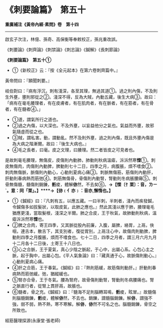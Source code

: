 # 《刺要論篇》　第五十



**重廣補注《黃帝內經·素問》卷　第十四**


---


啟玄子次注，林億、孫奇、高保衡等奉敕校正，孫兆重改誤。


《刺要論》《刺齊論》《刺禁論》《刺志論》《鍼解》《長刺節論》


**《刺要論篇》　第五十①**
- ①《新校正》云：『按《全元起本》在第六卷刺齊篇中。』


黃帝問曰：『願聞刺要。』


岐伯對曰：『病有浮沉，刺有淺深，各至其理，無過其道①。過之則內傷，不及則生外壅，壅則邪從之②。淺深不得，反為大賊，內動五藏，後生大病③。故曰：「病有在毫毛腠理者，有在皮膚者，有在肌肉者，有在脈者，有在筋者，有在骨者，有在髓者④。」
- ①道，謂氣所行之道也。
- ②過之內傷，以大深也。不及外壅，以妄益他分之氣也。氣益而外壅，故邪氣隨虛而從之也。
- ③賊，謂私害。動，謂動亂。然不及則外壅，過之則內傷，既且外壅內傷是為大病之階漸爾。故曰：『後生大病也。』
- ④毛之長者，曰毫。皮之文理，曰腠理。然二者皆皮之可見者也。


是故刺毫毛腠理，無傷皮，皮傷則內動肺，肺動則秋病溫瘧，泝泝然寒**慄**①。刺皮無傷肉，肉傷則內動脾，脾動則七十二日，四季之月，病腹脹，煩不嗜食②。刺肉無傷脈，脈傷則內動心，心動則夏病心痛③。刺脈無傷筋，筋傷則內動肝，肝動則春病熱而筋弛④。刺筋無傷骨，骨傷則內動腎，腎動則冬病脹腰痛⑤。刺骨無傷髓，髓傷則銷鑠，**䯒**痠，體解**㑊**然，不去矣⑥。**→【慄〔忄栗〕：音，ㄌㄧˋ。意：同「栗」。】****→【㑊﹝亻亦﹞：音亦,懈惰也。】**
- ①《鍼經》曰：『凡刺有五，以應五藏。一曰半刺，半刺者，淺內而疾發鍼，令鍼傷多如拔髮狀，以取皮氣，此肺之應也。』然此其淺以應于肺，腠理毫毛猶應更淺，當取髮根，淺深之半爾。肺之合皮，王于秋氣，故肺動則秋病，溫瘧泝泝然寒**慄**也。
- ②脾之合肉，寄王四季，又其脈從股內前廉，入腹，屬脾，絡胃，上鬲，俠咽，連舌本，散舌下，其支別者，復從胃別，上鬲注心中，故傷肉則動脾，脾動則四季之月腹脹，煩而不嗜食也。七十二日，四季之月者，謂三月六月九月十二月各十二日後，土寄王十八日也。
- ③心之合脈，王于夏氣，真心少陰之脈起，于心中，出屬心系。心包心主之脈，起于胸中，出屬心包。《平人氣象論》曰：『藏真通于心，故脈傷則動心。』心動則夏病心痛。
- ④肝之合筋，王于春氣。《鍼經》曰：『熱則筋緩，故筋傷則動肝。』肝動則春病熱而筋弛緩。弛，猶縱緩也。
- ⑤腎亦合骨，王于冬氣。腰為腎府，故骨傷則動腎，腎動則冬病腰痛也。腎之脈直行者，從腎上貫肝鬲，故脹也。
- ⑥髓者，骨之充。《鍼經》曰：『髓海不足則腦轉耳鳴，**䯒**痠，眩冒。』故髓傷則腦髓銷鑠，**䯒**痠，體解**㑊**然，不去也。銷鑠，謂髓腦銷鑠。解**㑊**，謂強不強，弱不弱，熱不熱，寒不寒解。解**㑊**，**㑊**然不可名之也。腦髓銷鑠，骨空之所致也。


經筋醫理探源(永康堂‧張老師)


